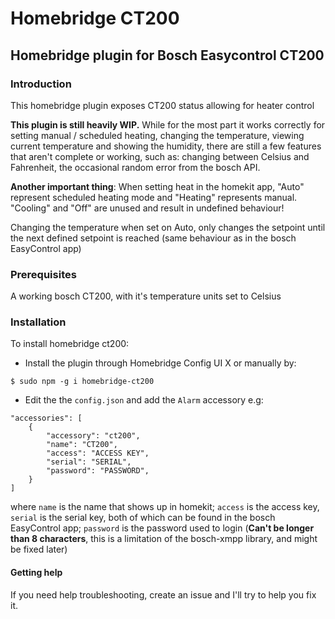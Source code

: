 # Homebridge CT200

## Homebridge plugin for Bosch Easycontrol CT200

### Introduction
This homebridge plugin exposes CT200 status allowing for heater control

**This plugin is still heavily WIP.** While for the most part it works correctly for setting manual / scheduled heating, changing the temperature, viewing current temperature and showing the humidity, there are still a few features that aren't complete or working, such as: changing between Celsius and Fahrenheit, the occasional random error from the bosch API.

**Another important thing**: When setting heat in the homekit app, "Auto" represent scheduled heating mode and "Heating" represents manual. "Cooling" and "Off" are unused and result in undefined behaviour!

Changing the temperature when set on Auto, only changes the setpoint until the next defined setpoint is reached (same behaviour as in the bosch EasyControl app)

### Prerequisites
A working bosch CT200, with it's temperature units set to Celsius

### Installation
To install homebridge ct200:
- Install the plugin through Homebridge Config UI X or manually by:
```
$ sudo npm -g i homebridge-ct200
```
- Edit the the `config.json` and add the `Alarm` accessory e.g:
```
"accessories": [
    {
        "accessory": "ct200",
        "name": "CT200",
        "access": "ACCESS KEY",
        "serial": "SERIAL",
        "password": "PASSWORD",
    }
]
```
where `name` is the name that shows up in homekit; `access` is the access key, `serial` is the serial key, both of which can be found in the bosch EasyControl app; `password` is the password used to login (**Can't be longer than 8 characters**, this is a limitation of the bosch-xmpp library, and might be fixed later)
#### Getting help
If you need help troubleshooting, create an issue and I'll try to help you fix it.
